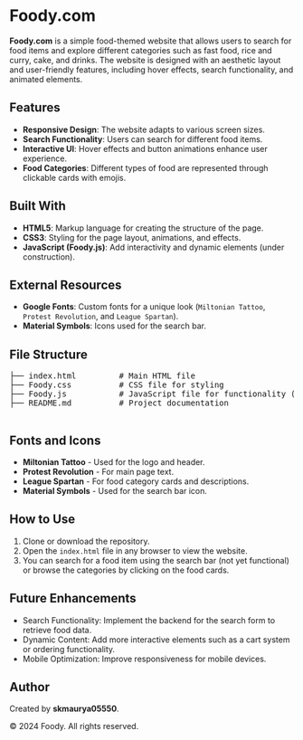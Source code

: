 <h1>Foody.com</h1>
  
  <p><strong>Foody.com</strong> is a simple food-themed website that allows users to search for food items and explore different categories such as fast food, rice and curry, cake, and drinks. The website is designed with an aesthetic layout and user-friendly features, including hover effects, search functionality, and animated elements.</p>

  <h2>Features</h2>
  <ul>
    <li><strong>Responsive Design</strong>: The website adapts to various screen sizes.</li>
    <li><strong>Search Functionality</strong>: Users can search for different food items.</li>
    <li><strong>Interactive UI</strong>: Hover effects and button animations enhance user experience.</li>
    <li><strong>Food Categories</strong>: Different types of food are represented through clickable cards with emojis.</li>
  </ul>

  <h2>Built With</h2>
  <ul>
    <li><strong>HTML5</strong>: Markup language for creating the structure of the page.</li>
    <li><strong>CSS3</strong>: Styling for the page layout, animations, and effects.</li>
    <li><strong>JavaScript (Foody.js)</strong>: Add interactivity and dynamic elements (under construction).</li>
  </ul>

  <h2>External Resources</h2>
  <ul>
    <li><strong>Google Fonts</strong>: Custom fonts for a unique look (<code>Miltonian Tattoo</code>, <code>Protest Revolution</code>, and <code>League Spartan</code>).</li>
    <li><strong>Material Symbols</strong>: Icons used for the search bar.</li>
  </ul>

  <h2>File Structure</h2>
  <pre>
├── index.html         # Main HTML file
├── Foody.css          # CSS file for styling
├── Foody.js           # JavaScript file for functionality (to be added)
├── README.md          # Project documentation
  </pre>

  <h2>Fonts and Icons</h2>
  <ul>
    <li><strong>Miltonian Tattoo</strong> - Used for the logo and header.</li>
    <li><strong>Protest Revolution</strong> - For main page text.</li>
    <li><strong>League Spartan</strong> - For food category cards and descriptions.</li>
    <li><strong>Material Symbols</strong> - Used for the search bar icon.</li>
  </ul>

  <h2>How to Use</h2>
  <ol>
    <li>Clone or download the repository.</li>
    <li>Open the <code>index.html</code> file in any browser to view the website.</li>
    <li>You can search for a food item using the search bar (not yet functional) or browse the categories by clicking on the food cards.</li>
  </ol>

  <h2>Future Enhancements</h2>
  <ul>
    <li>Search Functionality: Implement the backend for the search form to retrieve food data.</li>
    <li>Dynamic Content: Add more interactive elements such as a cart system or ordering functionality.</li>
    <li>Mobile Optimization: Improve responsiveness for mobile devices.</li>
  </ul>

  <h2>Author</h2>
  <p>Created by <strong>skmaurya05550</strong>.</p>
  <footer>
    &copy; 2024 Foody. All rights reserved.
  </footer>

</body>
</html>







